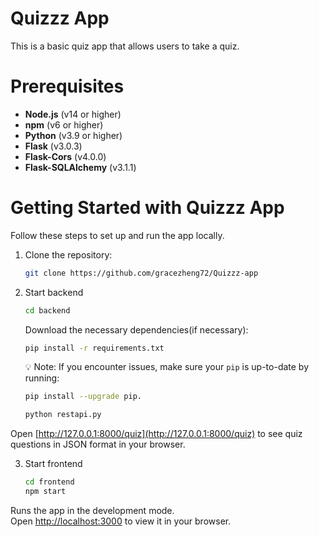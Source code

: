 # Quizzz App
This is a basic quiz app that allows users to take a quiz.

# Prerequisites
- **Node.js** (v14 or higher)
- **npm** (v6 or higher)
- **Python** (v3.9 or higher)
- **Flask** (v3.0.3)
- **Flask-Cors** (v4.0.0)
- **Flask-SQLAlchemy** (v3.1.1)

# Getting Started with Quizzz App
Follow these steps to set up and run the app locally.
1. Clone the repository:
   ```bash
   git clone https://github.com/gracezheng72/Quizzz-app

2. Start backend
   ```bash
   cd backend
   ```
   Download the necessary dependencies(if necessary):
   ```bash
   pip install -r requirements.txt
   ```
   💡 Note: If you encounter issues, make sure your `pip` is up-to-date by running:
   ```bash
   pip install --upgrade pip.
   ```
   ```bash
   python restapi.py
   ```

Open [http://127.0.0.1:8000/quiz](http://127.0.0.1:8000/quiz) to see quiz questions in JSON format in your browser.

3. Start frontend
   ```bash
   cd frontend
   npm start
   ```
Runs the app in the development mode.\
Open [http://localhost:3000](http://localhost:3000) to view it in your browser.

